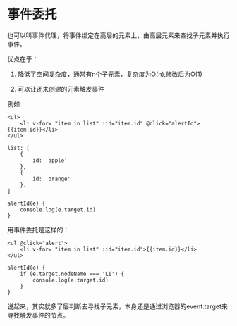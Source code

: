 # 事件委托

也可以叫事件代理，将事件绑定在高层的元素上，由高层元素来查找子元素并执行事件。

优点在于：

1. 降低了空间复杂度，通常有n个子元素，复杂度为O(n),修改后为O(1)

2. 可以让还未创建的元素触发事件


例如

    <ul>
        <li v-for= "item in list" :id="item.id" @click="alertId">{{item.id}}</li>
    </ul>
 
    list: [
        {
            id: 'apple'
        },
        {
            id: 'orange'
        }.
    ]

    alertId(e) {
        console.log(e.target.id)
    }

用事件委托是这样的：


    <ul @click="alert">
        <li v-for= "item in list" :id="item.id">{{item.id}}</li>
    </ul>

    alertId(e) {
        if (e.target.nodeName === 'LI') {
            console.log(e.target.id)
        }
    }

说起来，其实就多了层判断去寻找子元素，本身还是通过浏览器的event.target来寻找触发事件的节点。